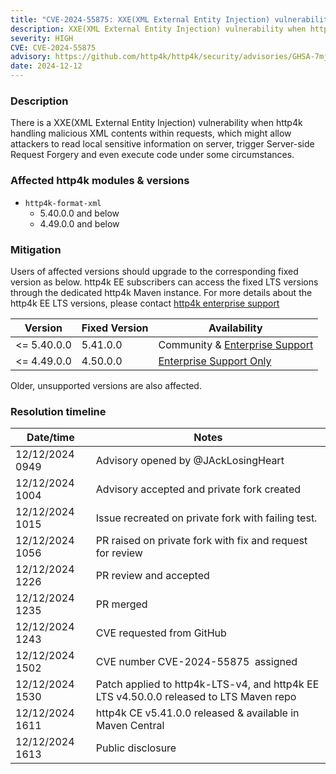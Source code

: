 ```yaml
---
title: "CVE-2024-55875: XXE(XML External Entity Injection) vulnerability"
description: XXE(XML External Entity Injection) vulnerability when http4k handling malicious XML contents
severity: HIGH
CVE: CVE-2024-55875
advisory: https://github.com/http4k/http4k/security/advisories/GHSA-7mj5-hjjj-8rgw
date: 2024-12-12
---
```


### Description

There is a XXE(XML External Entity Injection) vulnerability when http4k handling malicious XML contents within requests,
which might allow attackers to read local sensitive information on server, trigger Server-side Request Forgery and even
execute code under some circumstances.

### Affected http4k modules & versions

- `http4k-format-xml`
    - 5.40.0.0 and below
    - 4.49.0.0 and below

### Mitigation

Users of affected versions should upgrade to the corresponding fixed version as below. http4k EE subscribers can access
the fixed LTS versions through the dedicated http4k Maven instance. For more details about the http4k EE LTS versions,
please contact [http4k enterprise support](mailto:enterprise@http4k.org)

| Version     | Fixed Version | Availability                                  | 
|-------------|---------------|-----------------------------------------------|
| <= 5.40.0.0 | 5.41.0.0      | Community & [Enterprise Support](/enterprise) |
| <= 4.49.0.0 | 4.50.0.0      | [Enterprise Support Only](/enterprise)        |

Older, unsupported versions are also affected.

### Resolution timeline

| Date/time       | Notes                                                                                  |
|-----------------|----------------------------------------------------------------------------------------|
| 12/12/2024 0949 | Advisory opened by @JAckLosingHeart                                                    |
| 12/12/2024 1004 | Advisory accepted and private fork created                                             |
| 12/12/2024 1015 | Issue recreated on private fork with failing test.                                     |
| 12/12/2024 1056 | PR raised on private fork with fix and request for review                              |
| 12/12/2024 1226 | PR review and accepted                                                                 |
| 12/12/2024 1235 | PR merged                                                                              |
| 12/12/2024 1243 | CVE requested from GitHub                                                              |
| 12/12/2024 1502 | CVE number CVE-2024-55875  assigned                                                    |
| 12/12/2024 1530 | Patch applied to http4k-LTS-v4, and http4k EE LTS v4.50.0.0 released to LTS Maven repo |
| 12/12/2024 1611 | http4k CE v5.41.0.0 released & available in Maven Central                              |
| 12/12/2024 1613 | Public disclosure                                                                      |


